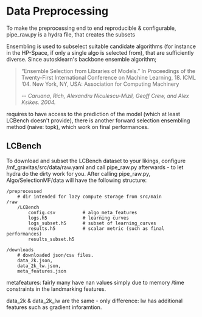 # Data Preprocessing

To make the preprocessing end to end reproducible & configurable, pipe_raw.py is a hydra file, that
creates the subsets

Ensembling is used to subselect suitable candidate algorithms (for instance in the HP-Space, if only
a single algo is selected from), that are sufficiently diverse. Since autosklearn's backbone
ensemble algorithm;

> “Ensemble Selection from Libraries of Models.”
> In Proceedings of the Twenty-First International
> Conference on Machine Learning, 18. ICML ’04. New York, NY, USA: Association for Computing
> Machinery
>
> -- <cite>Caruana, Rich, Alexandru Niculescu-Mizil, Geoff Crew, and Alex Ksikes. 2004.</cite>

requires to have access to the prediction of the model (which at least LCBench doesn't provide),
there is another forward selection ensembling method (naive: topk), which work on final
performances.

## LCBench

To download and subset the LCBench dataset to your likings, configure /mf_gravitas/src/data/raw.yaml
and call pipe_raw.py afterwards - to let hydra do the dirty work for you. After calling pipe_raw.py,
Algo/SelectionMF/data will have the following structure:

```
/preprocessed
    # dir intended for lazy compute storage from src/main
/raw
    /LCBench
        config.csv          # algo_meta_features
        logs.h5             # learning curves
        logs_subset.h5      # subset of learning_curves
        results.h5          # scalar metric (such as final performances)
        results_subset.h5
    
/downloads
    # downloaded json/csv files. 
    data_2k.json, 
    data_2k_lw.json,
    meta_features.json 
```

metafeatures: fairly many have nan values simply due to memory /time constraints in the landmarking
features.

data_2k & data_2k_lw are the same - only difference: lw has additional features such as gradient
inforamtion.

